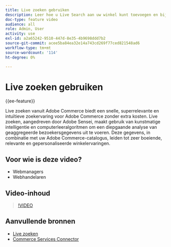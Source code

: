 ```yaml
---
title: Live zoeken gebruiken
description: Leer hoe u Live Search aan uw winkel kunt toevoegen en bijzonder aantrekkelijke, relevante en gepersonaliseerde winkelervaringen kunt maken.
doc-type: feature video
audience: all
role: Admin, User
activity: use
exl-id: a2a65242-9510-447d-8e35-4b9698ddd7b2
source-git-commit: acee5ba84ea32e14a743cd269f77ced821548ad6
workflow-type: tm+mt
source-wordcount: '114'
ht-degree: 0%

---
```


# Live zoeken gebruiken

{{ee-feature}}

Live zoeken vanuit Adobe Commerce biedt een snelle, superrelevante en intuïtieve zoekervaring voor Adobe Commerce zonder extra kosten. Live zoeken, aangedreven door Adobe Sensei, maakt gebruik van kunstmatige intelligentie en computerleeralgoritmen om een diepgaande analyse van geaggregeerde bezoekersgegevens uit te voeren. Deze gegevens, in combinatie met uw Adobe Commerce-catalogus, leiden tot zeer boeiende, relevante en gepersonaliseerde winkelervaringen.

## Voor wie is deze video?

- Webmanagers
- Webhandelaren

## Video-inhoud

>[!VIDEO](https://video.tv.adobe.com/v/337365?quality=12&learn=on)

## Aanvullende bronnen

- [Live zoeken](https://experienceleague.adobe.com/docs/commerce-merchant-services/live-search/overview.html)
- [Commerce Services Connector](https://experienceleague.adobe.com/docs/commerce-merchant-services/user-guides/saas.html)
